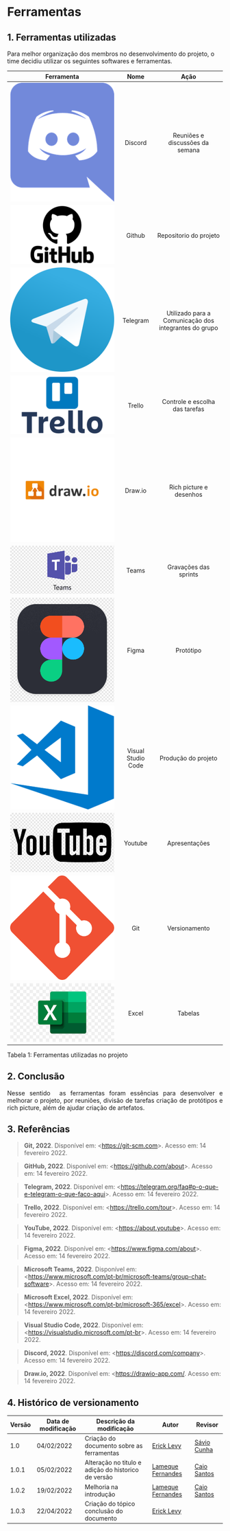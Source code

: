 # Ferramentas

## 1. Ferramentas utilizadas

Para melhor organização dos membros no desenvolvimento do projeto, o time decidiu utilizar os seguintes softwares e ferramentas.





| Ferramenta | Nome     | Ação | 
 | :------: | :----------: | :---------------------------------------------------: |
 | ![drawing](../assets/img/discord.png) | Discord | Reuniões e discussões da semana |
 | ![drawing](../assets/img/github.png) | Github | Repositorio do projeto |
 | ![drawing](../assets/img/telegram.png) | Telegram | Utilizado para a Comunicação dos integrantes do grupo |
 | ![drawing](../assets/img/trello.png)  | Trello | Controle e escolha das tarefas|
 | ![drawing](../assets/img/draw-io.png) | Draw.io | Rich picture e desenhos |
 | ![drawing](../assets/img/teams.png) | Teams | Gravações das sprints |
 | ![drawing](../assets/img/figma.png) | Figma | Protótipo |
 | ![drawing](../assets/img/vscode.png) | Visual Studio Code | Produção do projeto |
 | ![drawing](../assets/img/youtube.png) | Youtube | Apresentações |
 | ![drawing](../assets/img/git.png) | Git | Versionamento |
 | ![drawing](../assets/img/excel.png) | Excel | Tabelas |


<figcaption>Tabela 1: Ferramentas utilizadas no projeto</figcaption>

## 2. Conclusão

<p align="justify">
Nesse sentido  as ferramentas foram essências para desenvolver e melhorar o projeto, por reuniões, divisão de tarefas criação de protótipos e rich picture, além de ajudar criação de artefatos.
</p>


## 3. Referências


> **Git, 2022**. Disponível em: <<https://git-scm.com>>. Acesso em: 14 fevereiro 2022.

> **GitHub, 2022**. Disponível em: <<https://github.com/about>>. Acesso em: 14 fevereiro 2022.

> **Telegram, 2022**. Disponível em: <<https://telegram.org/faq#p-o-que-e-telegram-o-que-faco-aqui>>. Acesso em: 14 fevereiro 2022.

> **Trello, 2022**. Disponível em: <<https://trello.com/tour>>. Acesso em: 14 fevereiro 2022.

> **YouTube, 2022**. Disponível em: <<https://about.youtube>>. Acesso em: 14 fevereiro 2022.

> **Figma, 2022**. Disponível em: <<https://www.figma.com/about>>. Acesso em: 14 fevereiro 2022.

> **Microsoft Teams, 2022**. Disponível em: <<https://www.microsoft.com/pt-br/microsoft-teams/group-chat-software>>. Acesso em: 14 fevereiro 2022.

> **Microsoft Excel, 2022**. Disponível em: <<https://www.microsoft.com/pt-br/microsoft-365/excel>>. Acesso em: 14 fevereiro 2022.

> **Visual Studio Code, 2022**. Disponível em: <<https://visualstudio.microsoft.com/pt-br>>. Acesso em: 14 fevereiro 2022.

> **Discord, 2022**. Disponível em: <<https://discord.com/company>>. Acesso em: 14 fevereiro 2022.

> **Draw.io, 2022**.  Disponível em: <<https://drawio-app.com/>. Acesso em: 14 fevereiro 2022.






## 4. Histórico de versionamento

|Versão|Data de modificação|Descrição da modificação|Autor|Revisor|
|-|-|-|-|-|
|1.0|04/02/2022|Criação do documento sobre as ferramentas|[Erick Levy](https://github.com/ericklevy)|[Sávio Cunha](https://github.com/savioc2)|
|1.0.1|05/02/2022|Alteração no titulo e adição do historico de versão|[Lameque Fernandes](https://github.com/lamequefernandes)|[Caio Santos](https://github.com/caiobsantos)|
|1.0.2|19/02/2022|Melhoria na introdução|[Lameque Fernandes](https://github.com/lamequefernandes)|[Caio Santos](https://github.com/caiobsantos)|
|1.0.3|22/04/2022|Criação do tópico  conclusão do documento|[Erick Levy](https://github.com/ericklevy)|  |